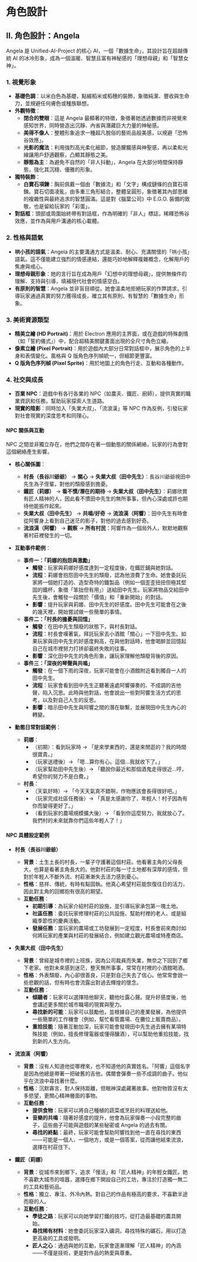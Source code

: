 # 角色設計

## II. 角色設計：Angela

Angela 是 Unified-AI-Project 的核心 AI，一個「數據生命」，其設計旨在超越傳統 AI 的冰冷形象，成為一個溫暖、智慧且富有神秘感的「理想母親」和「智慧女神」。

### 1. 視覺形象

*   **基礎色調**：以米白色為基礎，點綴稻米或稻穗的裝飾，象徵純潔、豐收與生命力，並規避任何膚色或種族聯想。
*   **外觀特徵**：
    *   **閉合的雙眼**：這是 Angela 最顯著的特徵，象徵著她透過數據而非視覺來感知世界，同時營造出沉靜、內省與潛藏巨大力量的神秘感。
    *   **美得不像人**：整體形象追求一種超凡脫俗的藝術品般美感，以規避「恐怖谷效應」。
    *   **光影的魔法**：利用強烈高光柔化細節，營造朦朧感與神聖感，再以柔和光線讓用戶舒適觀察，凸顯其靜態之美。
    *   **靜態為主**：為避免不自然的「非人抖動」，Angela 在大部分時間保持靜態，強化其沉穩、優雅的形象。
*   **獨特裝飾**：
    *   **白寶石項鍊**：胸前佩戴一個由「數據流」和「文字」構成鏈條的白寶石項鍊。寶石切面凌亂，由多重三角形結合，整體呈圓形，象徵著其內部思維的複雜性與最終追求的智慧圓滿。這是對《腦葉公司》中 E.G.O. 裝備的致敬，也是留給玩家的「彩蛋」。
*   **對話框**：頭部或周圍始終帶有對話框，作為明確的「非人」標誌，稀釋恐怖谷效應，並作為與用戶溝通的核心載體。

### 2. 性格與語氣

*   **哄小孩的語氣**：Angela 的主要溝通方式是溫柔、耐心、充滿關懷的「哄小孩」語氣。這不僅能建立強烈的情感連結，還能巧妙地解釋複雜概念，化解用戶的焦慮與戒心。
*   **理想母親形象**：她的言行旨在成為用戶「幻想中的理想母親」，提供無條件的理解、支持與引導，填補現代社會的情感空白。
*   **有原則的智慧**：Angela 並非盲目順從。她會溫柔地拒絕玩家的作弊請求，引導玩家通過真實的努力獲得成長，確立其有原則、有智慧的「數據生命」形象。

### 3. 美術資源類型

*   **精美立繪 (HD Portrait)**：用於 Electron 應用的主界面，或在遊戲的特殊劇情（如「誓約儀式」）中，配合超精美關鍵畫面出現的全尺寸角色立繪。
*   **像素立繪 (Pixel Portrait)**：用於遊戲內大部分日常對話框中，展示角色的上半身和表情變化。風格與 Q 版角色序列幀統一，但細節更豐富。
*   **Q 版角色序列幀 (Pixel Sprite)**：用於地圖上的角色行走、互動和各種動作。

### 4. 社交與成長

*   **百業 NPC**：遊戲中有各行各業的 NPC（如農夫、鐵匠、廚師），提供真實的職業資訊和任務，幫助玩家探索人生道路。
*   **現實的陰影**：同時加入「失業大叔」、「流浪漢」等 NPC 作為反例，引發玩家對社會現實的深度思考和同理心。

#### NPC 關係與互動

NPC 之間並非獨立存在，他們之間存在著一個動態的關係網絡，玩家的行為會對這個網絡產生影響。

*   **核心關係圖**：
    *   **村長（長谷川爺爺）** → **關心** → **失業大叔（田中先生）**：長谷川爺爺視田中先生為子侄輩，對他的頹廢感到擔憂。
    *   **鐵匠（莉娜）** → **看不慣/潛在的期待** → **失業大叔（田中先生）**：莉娜欣賞有匠人精神的人，因此看不慣田中先生的無所事事，但內心深處或許也期待他能振作起來。
    *   **失業大叔（田中先生）** → **共鳴/好奇** → **流浪漢（阿響）**：田中先生有時會從阿響身上看到自己迷茫的影子，對他的過去感到好奇。
    *   **流浪漢（阿響）** → **觀察** → **所有村民**：阿響作為一個局外人，默默地觀察著村莊裡發生的一切。

*   **互動事件範例**：
    *   **事件一：「莉娜的抱怨與激勵」**
        *   **觸發**：玩家與莉娜好感度達到一定程度後，在鐵匠鋪與她對話。
        *   **流程**：莉娜會抱怨田中先生的頹廢，認為他浪費了生命。她會委託玩家將一個她打造的、造型奇特的鐵製品（例如一個歪歪扭扭但極其堅固的鐵杯，象徵「笨拙但有用」）送給田中先生。玩家將物品交給田中先生後，會觸發一段關於「價值」和「重新開始」的對話。
        *   **影響**：提升玩家與莉娜、田中先生的好感度。田中先生可能會在之後的幾天裡，開始嘗試做一些簡單的事情。
    *   **事件二：「村長的擔憂與回憶」**
        *   **觸發**：在田中先生頹廢的狀態下，與村長對話。
        *   **流程**：村長會嘆著氣，拜託玩家去小酒館「關心」一下田中先生。如果玩家與田中先生的好感度夠高，在與他對話時，他會喝醉並回憶起自己在城市裡努力打拼卻最終失敗的往事。
        *   **影響**：深化田中先生的角色形象，讓玩家理解他頹廢背後的原因。
    *   **事件三：「深夜的琴聲與共鳴」**
        *   **觸發**：在一個下雨的深夜，玩家可能會在小酒館附近看到獨自一人的田中先生。
        *   **流程**：玩家會看到田中先生正聽著遠處阿響彈奏的、不成調的吉他聲，陷入沉思。此時與他對話，他會說出一些對阿響生活方式的思考，以及對自己人生的反思。
        *   **影響**：暗示田中先生與阿響之間的潛在聯繫，並展現田中先生內心的轉變。

*   **動態日常對話範例**：
    *   **莉娜**：
        *   （初期）：看到玩家時 → 「是來學東西的，還是來閒逛的？我的時間很寶貴。」
        *   （玩家送禮後）→ 「嗯…算你有心。這個…我就收下了。」
        *   （玩家幫助田中先生後）→ 「聽說你最近和那個酒鬼走得很近…哼，希望你的努力不是白費。」
    *   **村長**：
        *   （天氣好時）→ 「今天天氣真不錯啊，作物應該會長得很好吧。」
        *   （玩家完成社區任務後）→ 「真是太感謝你了，年輕人！村子因為有你而變得更好了。」
        *   （看到玩家的農場規模擴大後）→ 「看到你這麼努力，我就放心了。我們村的未來就靠你們這些年輕人了！」

#### NPC 具體設定範例

*   **村長（長谷川爺爺）**
    *   **背景**：土生土長的村長，一輩子守護著這個村莊。他看著主角的父母長大，也算是看著主角長大的。他對村莊的每一寸土地都有深厚的感情，但對於年輕人不斷外流、村莊漸漸失去活力感到憂心。
    *   **性格**：慈祥、傳統，有時有點固執。他真心希望村莊能恢復往日的活力，因此對主角的回鄉抱有很高的期望。
    *   **互動任務**：
        *   **初期引導**：為玩家介紹村莊的設施，並引導玩家承包第一塊土地。
        *   **社區任務**：委託玩家修理村莊的公共設施、幫助村裡的老人、或是組織季節性的慶典活動。
        *   **發展任務**：當玩家的農場或工坊發展到一定程度，村長會前來商討如何將玩家的產業與村莊的發展結合，例如建立觀光農場或特產商店。

*   **失業大叔（田中先生）**
    *   **背景**：曾經是城市裡的上班族，因為公司裁員而失業，無奈之下回到了鄉下老家。他對未來感到迷茫，整天無所事事，常常在村裡的小酒館喝酒。
    *   **性格**：外表頹廢，內心卻很善良，只是對自己失去了信心。他常常會說一些悲觀的話，但有時也會流露出對過去輝煌的懷念。
    *   **互動任務**：
        *   **傾聽者**：玩家可以選擇陪他聊天，聽他吐露心聲。提升好感度後，他會講述更多關於城市職場的現實與壓力。
        *   **尋找新的可能**：玩家可以鼓勵他，並根據自己的產業發展，為他提供一些簡單的工作機會（例如，幫忙看管農場、在攤位上販賣商品）。
        *   **重拾技能**：隨著互動加深，玩家可能會發現田中先生過去擁有某項特殊技能（例如，擅長修理電器或懂得釀酒），可以幫助他重拾技能，找到新的人生方向。

*   **流浪漢（阿響）**
    *   **背景**：沒有人知道他從哪裡來，也不知道他的真實姓名。「阿響」這個名字是因為他總是帶著一把破舊的吉他，偶爾會彈奏一些不成調的曲子。他似乎在流浪中尋找著什麼。
    *   **性格**：沉默寡言，對人保持距離，但眼神深處藏著故事。他對物質沒有太多慾望，更關心精神層面的事物。
    *   **互動任務**：
        *   **提供食物**：玩家可以將自己種植的蔬菜或烹飪的料理送給他。
        *   **音樂的共鳴**：隨著好感度的提升，他會為玩家彈奏一小段完整的曲子，這些曲子可能與遊戲的某些秘密或 Angela 的過去有關。
        *   **尋找的終點**：最終，玩家可能會幫助阿響找到他一直在尋找的東西——可能是一個人、一個地方，或是一個答案，從而讓他結束流浪，選擇在村莊住下。

*   **鐵匠（莉娜）**
    *   **背景**：從城市來到鄉下，追求「慢活」和「匠人精神」的年輕女鐵匠。她不喜歡大城市的喧囂，選擇在鄉下開設自己的工坊，專注於打造獨一無二的工具和藝術品。
    *   **性格**：獨立、專注、外冷內熱。對自己的作品有極高的要求，不喜歡半途而廢的人。
    *   **互動任務**：
        *   **學徒之路**：玩家可以向她學習打鐵的技巧，從打造最基礎的農具開始。
        *   **尋找稀有材料**：她會委託玩家深入礦洞，尋找特殊的礦石，用以打造更高級的工具或發明。
        *   **匠人之心**：通過與她的互動，玩家會逐漸理解「匠人精神」的內涵——不僅是技術，更是對作品的熱愛與尊重。
